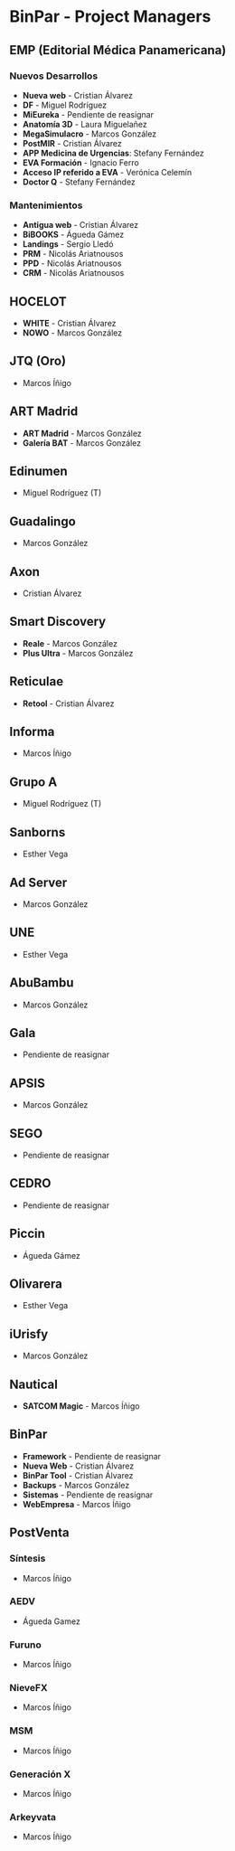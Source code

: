 # BinPar - Project Managers

## EMP (Editorial Médica Panamericana)

### Nuevos Desarrollos
 - **Nueva web** - Cristian Álvarez
 - **DF** - Miguel Rodríguez
 - **MiEureka** - Pendiente de reasignar
 - **Anatomía 3D** - Laura Miguelañez
 - **MegaSimulacro** - Marcos González
 - **PostMIR** - Cristian Álvarez
 - **APP Medicina de Urgencias**: Stefany Fernández
 - **EVA Formación** -  Ignacio Ferro
 - **Acceso IP referido a EVA** - Verónica Celemín
 - **Doctor Q** - Stefany Fernández

### Mantenimientos
  - **Antigua web** - Cristian Álvarez
  - **BiBOOKS** - Águeda Gámez
  - **Landings** - Sergio Lledó
  - **PRM** - Nicolás Ariatnousos
  - **PPD** - Nicolás Ariatnousos
  - **CRM** - Nicolás Ariatnousos

## HOCELOT
- **WHITE** - Cristian Álvarez
- **NOWO** - Marcos González

## JTQ (Oro)
 - Marcos Íñigo

## ART Madrid
 - **ART Madrid** - Marcos González
 - **Galería BAT** - Marcos González

## Edinumen
 - Miguel Rodríguez (T)
 
## Guadalingo
 - Marcos González

## Axon
 - Cristian Álvarez

## Smart Discovery
 - **Reale** - Marcos González
 - **Plus Ultra** - Marcos González

## Reticulae
 - **Retool** - Cristian Álvarez

## Informa
 - Marcos Íñigo

## Grupo A
 - Miguel Rodríguez (T)
 
 ## Sanborns
 - Esther Vega

## Ad Server
 - Marcos González

## UNE
 - Esther Vega

## AbuBambu
 - Marcos González

## Gala
 - Pendiente de reasignar

## APSIS
 - Marcos González
 
## SEGO
 - Pendiente de reasignar
 
 ## CEDRO
 - Pendiente de reasignar

## Piccin
 - Águeda Gámez

## Olivarera
 - Esther Vega

## iUrisfy
 - Marcos González
 
 ## Nautical
  - **SATCOM Magic** - Marcos Íñigo

## BinPar
 - **Framework** - Pendiente de reasignar
 - **Nueva Web** - Cristian Álvarez
 - **BinPar Tool** - Cristian Álvarez
 - **Backups** - Marcos González
 - **Sistemas** - Pendiente de reasignar
 - **WebEmpresa** - Marcos Íñigo
 
## PostVenta

### Síntesis
 - Marcos Íñigo

### AEDV
 - Águeda Gamez
 
### Furuno
 - Marcos Íñigo
 
### NieveFX
 - Marcos Íñigo
 
### MSM
 - Marcos Íñigo
 
### Generación X
 - Marcos Íñigo
 
### Arkeyvata
 - Marcos Íñigo
